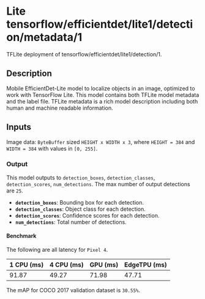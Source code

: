 # Lite tensorflow/efficientdet/lite1/detection/metadata/1

TFLite deployment of tensorflow/efficientdet/lite1/detection/1.

<!-- asset-path: internal -->
<!-- parent-model: tensorflow/efficientdet/lite1/detection/1 -->
<!-- interactive-model-name: tflite_object_detector -->

## Description

Mobile EfficientDet-Lite model to localize objects in an image, optimized to
work with TensorFlow Lite. This model contains both TFLite model metadata and
the label file. TFLite metadata is a rich model description including both human
and machine readable information.

## Inputs

Image data: `ByteBuffer` sized `HEIGHT x WIDTH x 3`, where `HEIGHT = 384` and
`WIDTH = 384` with values in `[0, 255]`.

### Output

This model outputs to `detection_boxes`, `detection_classes`,
`detection_scores`, `num_detections`. The max number of output detections are
`25`.

*   **`detection_boxes`**: Bounding box for each detection.
*   **`detection_classes`**: Object class for each detection.
*   **`detection_scores`**: Confidence scores for each detection.
*   **`num_detections`**: Total number of detections.

#### Benchmark

The following are all latency for `Pixel 4`.

1 CPU (ms) | 4 CPU (ms) | GPU (ms) | EdgeTPU (ms)
---------- | ---------- | -------- | ------------
91.87      | 49.27      | 71.98    | 47.71

The mAP for COCO 2017 validation dataset is `30.55%`.
